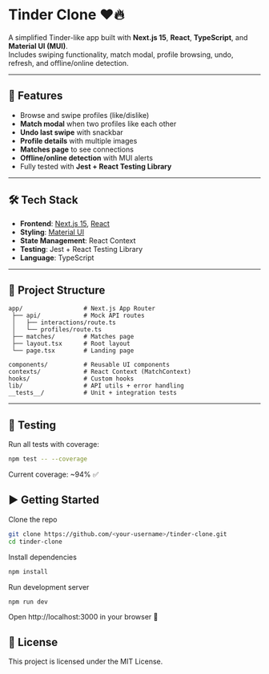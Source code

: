 # Tinder Clone ❤️🔥

A simplified Tinder-like app built with **Next.js 15**, **React**, **TypeScript**, and **Material UI (MUI)**.  
Includes swiping functionality, match modal, profile browsing, undo, refresh, and offline/online detection.

---

## 🚀 Features

- Browse and swipe profiles (like/dislike)
- **Match modal** when two profiles like each other
- **Undo last swipe** with snackbar
- **Profile details** with multiple images
- **Matches page** to see connections
- **Offline/online detection** with MUI alerts
- Fully tested with **Jest + React Testing Library**

---

## 🛠️ Tech Stack

- **Frontend**: [Next.js 15](https://nextjs.org/), [React](https://react.dev/)
- **Styling**: [Material UI](https://mui.com/)
- **State Management**: React Context
- **Testing**: Jest + React Testing Library
- **Language**: TypeScript

---

## 📂 Project Structure

```text
app/                 # Next.js App Router
 ├── api/            # Mock API routes
 │   ├── interactions/route.ts
 │   └── profiles/route.ts
 ├── matches/        # Matches page
 ├── layout.tsx      # Root layout
 └── page.tsx        # Landing page

components/          # Reusable UI components
contexts/            # React Context (MatchContext)
hooks/               # Custom hooks
lib/                 # API utils + error handling
__tests__/           # Unit + integration tests
```

---

## 🧪 Testing

Run all tests with coverage:

```bash
npm test -- --coverage
```

Current coverage: ~94% ✅

## ▶️ Getting Started

Clone the repo

```bash
git clone https://github.com/<your-username>/tinder-clone.git
cd tinder-clone
```

Install dependencies

```bash
npm install
```

Run development server

```bash
npm run dev
```

Open http://localhost:3000 in your browser 🎉

## 📜 License

This project is licensed under the MIT License.

